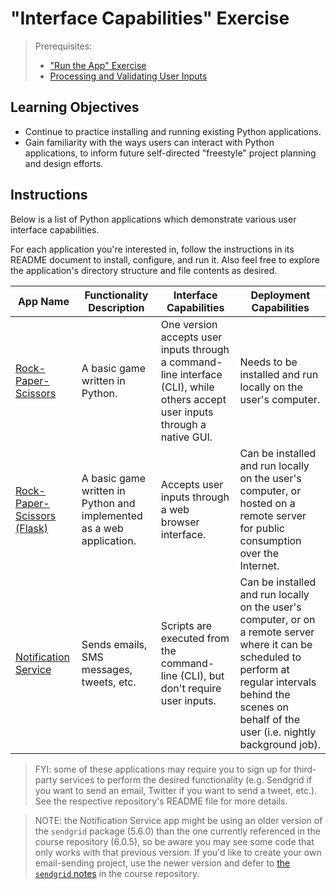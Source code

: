 # "Interface Capabilities" Exercise

> Prerequisites:
>   + ["Run the App" Exercise](/exercises/run-the-app.md)
>   + [Processing and Validating User Inputs](/units/unit-3.md)

## Learning Objectives

  + Continue to practice installing and running existing Python applications.
  + Gain familiarity with the ways users can interact with Python applications, to inform future self-directed "freestyle" project planning and design efforts.


## Instructions

Below is a list of Python applications which demonstrate various user interface capabilities.

For each application you're interested in, follow the instructions in its README document to install, configure, and run it. Also feel free to explore the application's directory structure and file contents as desired.

App Name | Functionality Description | Interface Capabilities | Deployment Capabilities
--- | --- | --- | ---
[Rock-Paper-Scissors](https://github.com/prof-rossetti/rock-paper-scissors-py) | A basic game written in Python. | One version accepts user inputs through a command-line interface (CLI), while others accept user inputs through a native GUI. | Needs to be installed and run locally on the user's computer.
[Rock-Paper-Scissors (Flask)](https://github.com/prof-rossetti/rock-paper-scissors-flask) | A basic game written in Python and implemented as a web application. | Accepts user inputs through a web browser interface. | Can be installed and run locally on the user's computer, or hosted on a remote server for public consumption over the Internet.
[Notification Service](https://github.com/prof-rossetti/notification-service-py) | Sends emails, SMS messages, tweets, etc. | Scripts are executed from the command-line (CLI), but don't require user inputs.| Can be installed and run locally on the user's computer, or on a remote server where it can be scheduled to perform at regular intervals behind the scenes on behalf of the user (i.e. nightly background job).

> FYI: some of these applications may require you to sign up for third-party services to perform the desired functionality (e.g. Sendgrid if you want to send an email, Twitter if you want to send a tweet, etc.). See the respective repository's README file for more details.

> NOTE: the Notification Service app might be using an older version of the `sendgrid` package (5.6.0) than the one currently referenced in the course repository (6.0.5), so be aware you may see some code that only works with that previous version. If you'd like to create your own email-sending project, use the newer version and defer to [the `sendgrid` notes](/notes/python/packages/sendgrid.md) in the course repository.
